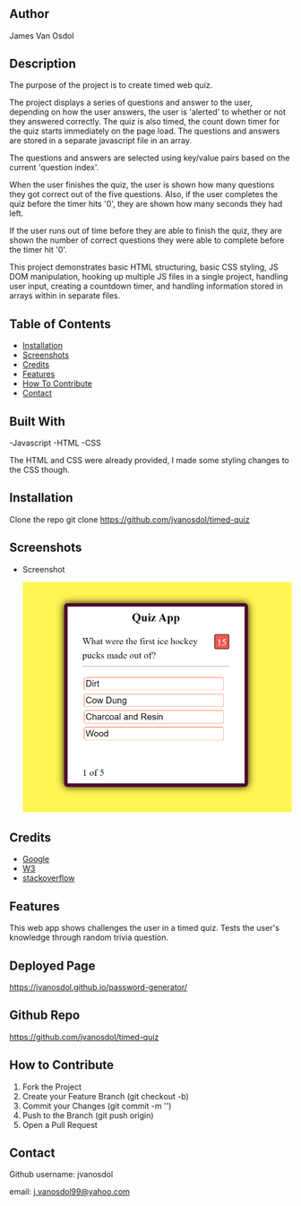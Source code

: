 # <Timed-Quiz>

## Author

James Van Osdol

## Description

The purpose of the project is to create timed web quiz.

The project displays a series of questions and answer to the user, depending on how the user answers, the user is 'alerted' to whether or not they answered correctly. The quiz is also timed, the count down timer for the quiz starts immediately on the page load. The questions and answers are stored in a separate javascript file in an array. 

The questions and answers are selected using key/value pairs based on the current 'question index'. 

When the user finishes the quiz, the user is shown how many questions they got correct out of the five questions. Also, if the user completes the quiz before the timer hits '0', they are shown how many seconds they had left.

If the user runs out of time before they are able to finish the quiz, they are shown the number of correct questions they were able to complete before the timer hit '0'.


This project demonstrates basic HTML structuring, basic CSS styling, JS DOM manipulation, hooking up multiple JS files in a single project, handling user input, creating a countdown timer, and handling information stored in arrays within in separate files.


## Table of Contents

- [Installation](#installation)
- [Screenshots](#screenshots)
- [Credits](#credits)
- [Features](#features)
- [How To Contribute](#how-to-contribute)
- [Contact](#contact)


## Built With

-Javascript
-HTML
-CSS

The HTML and CSS were already provided, I made some styling changes to the CSS though.

## Installation

Clone the repo
git clone https://github.com/jvanosdol/timed-quiz


## Screenshots


- Screenshot

  ![screenshot](/assets/timed-quiz-screenshot.png)


## Credits

- [Google](https://www.google.com)
- [W3](https://www.w3schools.com)
- [stackoverflow](https://stackoverflow.com/)

## Features

This web app shows challenges the user in a timed quiz. Tests the user's knowledge through random trivia question.


## Deployed Page

https://jvanosdol.github.io/password-generator/


## Github Repo

https://github.com/jvanosdol/timed-quiz


## How to Contribute

1. Fork the Project
2. Create your Feature Branch (git checkout -b)
3. Commit your Changes (git commit -m '')
4. Push to the Branch (git push origin)
5. Open a Pull Request


## Contact

Github username: jvanosdol

email: j.vanosdol99@yahoo.com

